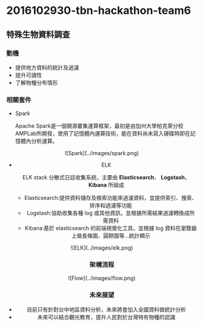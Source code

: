 # 2016102930-tbn-hackathon-team6
## 特殊生物資料調查

### 動機
- 提供地方資料的統計及過濾
- 提升可讀性
- 了解物種分布情形


### 相關套件
- Spark

	Apache Spark是一個開源叢集運算框架，最初是由加州大學柏克萊分校AMPLab所開發，使用了記憶體內運算技術，能在資料尚未寫入硬碟時即在記憶體內分析運算。
<center> ![Spark](../images/spark.png)

- ELK

	ELK stack 分散式日誌收集系統，主要由 **Elasticsearch**、 **Logstash**、 **Kibana** 所組成
	
	- Elasticsearch:提供資料儲存及檢索功能來過濾資料，並提供索引、搜索、排序和過濾等功能
	- Logstash:協助收集各種 log 或其他資訊，並根據所需結果過濾轉換成所需資料
	- Kibana:基於 elasticsearch 的前端視覺化工具，並根據 log 資料在瀏覽器上做長條圖、圓餅圖等...統計顯示
<center> ![ELK](../images/elk.png)


### 架構流程
<center> ![Flow](../images/flow.png)

### 未來展望
- 目前只有針對台中地區資料分析，未來將會加入全國資料做統計分析
- 未來可以結合觀光教育，提升人民對於台灣特有物種的認識